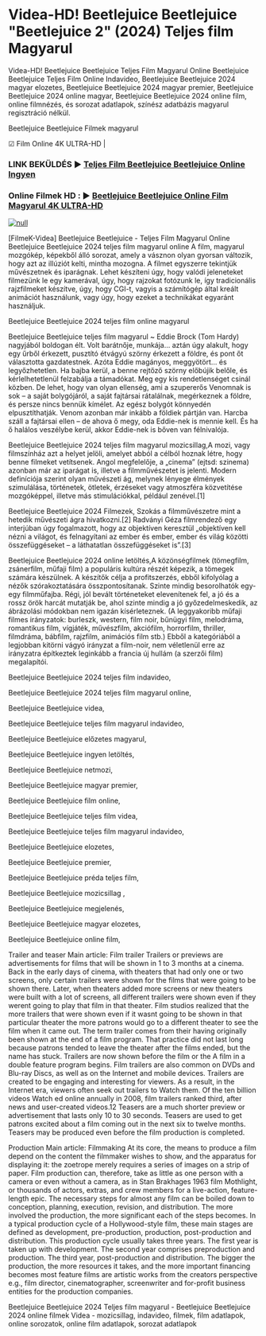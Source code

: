 # Videa-HD! Beetlejuice Beetlejuice "Beetlejuice 2" (2024) Teljes film Magyarul




Videa-HD! Beetlejuice Beetlejuice Teljes Film Magyarul Online Beetlejuice Beetlejuice Teljes Film Online Indavideo, Beetlejuice Beetlejuice 2024 magyar elozetes, Beetlejuice Beetlejuice 2024 magyar premier, Beetlejuice Beetlejuice 2024 online magyar, Beetlejuice Beetlejuice 2024 online film, online filmnézés, és sorozat adatlapok, színész adatbázis magyarul regisztráció nélkül.

Beetlejuice Beetlejuice Filmek magyarul

☑ Film Online 4K ULTRA-HD |

### LINK BEKÜLDÉS ▶️ [Teljes Film Beetlejuice Beetlejuice Online Ingyen](https://t.co/jH6vM2ko1E)

### Online Filmek HD : ▶️ [Beetlejuice Beetlejuice Online Film Magyarul 4K ULTRA-HD](https://t.co/jH6vM2ko1E)

[![null](https://static.wixstatic.com/media/855a25_043b5abeb4ae4d35ac003198e7fe56ed~mv2.gif)](https://t.co/jH6vM2ko1E)

[FilmeK-Videa] Beetlejuice Beetlejuice - Teljes Film Magyarul Online
Beetlejuice Beetlejuice 2024 teljes film magyarul online A film, magyarul mozgókép, képekből álló sorozat, amely a vásznon olyan gyorsan változik, hogy azt az illúziót kelti, mintha mozogna. A filmet egyszerre tekintjük művészetnek és iparágnak. Lehet készíteni úgy, hogy valódi jeleneteket filmezünk le egy kamerával, úgy, hogy rajzokat fotózunk le, így tradicionális rajzfilmeket készítve, úgy, hogy CGI-t, vagyis a számítógép által kreált animációt használunk, vagy úgy, hogy ezeket a technikákat egyaránt használjuk.

Beetlejuice Beetlejuice 2024 teljes film online magyarul

Beetlejuice Beetlejuice teljes film magyarul ~ Eddie Brock (Tom Hardy) nagyjából boldogan élt. Volt barátnője, munkája… aztán úgy alakult, hogy egy űrből érkezett, pusztító étvágyú szörny érkezett a földre, és pont őt választotta gazdatestnek. Azóta Eddie magányos, meggyötört… és legyőzhetetlen. Ha bajba kerül, a benne rejtőző szörny előbújik belőle, és kérlelhetetlenül felzabálja a támadókat. Meg egy kis rendetlenséget csinál közben. De lehet, hogy van olyan ellenség, ami a szupererős Venomnak is sok – a saját bolygójáról, a saját fajtársai rátalálnak, megérkeznek a földre, és persze nincs bennük kímélet. Az egész bolygót könnyedén elpusztíthatják. Venom azonban már inkább a földiek pártján van. Harcba száll a fajtársai ellen – de ahova ő megy, oda Eddie-nek is mennie kell. És ha ő halálos veszélybe kerül, akkor Eddie-nek is bőven van félnivalója.

Beetlejuice Beetlejuice 2024 teljes film magyarul mozicsillag,A mozi, vagy filmszínház azt a helyet jelöli, amelyet abból a célból hoznak létre, hogy benne filmeket vetítsenek. Angol megfelelője, a „cinema” (ejtsd: szinema) azonban már az iparágat is, illetve a filmművészetet is jelenti. Modern definíciója szerint olyan művészeti ág, melynek lényege élmények szimulálása, történetek, ötletek, érzéseket vagy atmoszféra közvetítése mozgóképpel, illetve más stimulációkkal, például zenével.[1]

Beetlejuice Beetlejuice 2024 Filmezek, Szokás a filmművészetre mint a hetedik művészeti ágra hivatkozni.[2] Radványi Géza filmrendező egy interjúban úgy fogalmazott, hogy az objektíven keresztül „objektíven kell nézni a világot, és felnagyítani az ember és ember, ember és világ közötti összefüggéseket – a láthatatlan összefüggéseket is”.[3]

Beetlejuice Beetlejuice 2024 online letöltés,A közönségfilmek (tömegfilm, zsánerfilm, műfaji film) a populáris kultúra részét képezik, a tömegek számára készülnek. A készítők célja a profitszerzés, ebből kifolyólag a nézők szórakoztatására összpontosítanak. Szinte mindig besorolhatók egy-egy filmműfajba. Régi, jól bevált történeteket elevenítenek fel, a jó és a rossz örök harcát mutatják be, ahol szinte mindig a jó győzedelmeskedik, az ábrázolási módokban nem igazán kísérleteznek. (A leggyakoribb műfaji filmes irányzatok: burleszk, western, film noir, bűnügyi film, melodráma, romantikus film, vígjáték, művészfilm, akciófilm, horrorfilm, thriller, filmdráma, bábfilm, rajzfilm, animációs film stb.) Ebből a kategóriából a legjobban kitörni vágyó irányzat a film-noir, nem véletlenül erre az irányzatra építkeztek leginkább a francia új hullám (a szerzői film) megalapítói.

Beetlejuice Beetlejuice 2024 teljes film indavideo,

Beetlejuice Beetlejuice 2024 teljes film magyarul online,

Beetlejuice Beetlejuice videa,

Beetlejuice Beetlejuice teljes film magyarul indavideo,

Beetlejuice Beetlejuice előzetes magyarul,

Beetlejuice Beetlejuice ingyen letöltés,

Beetlejuice Beetlejuice netmozi,

Beetlejuice Beetlejuice magyar premier,

Beetlejuice Beetlejuice film online,

Beetlejuice Beetlejuice teljes film videa,

Beetlejuice Beetlejuice teljes film magyarul indavideo,

Beetlejuice Beetlejuice elozetes,

Beetlejuice Beetlejuice premier,

Beetlejuice Beetlejuice préda teljes film,

Beetlejuice Beetlejuice mozicsillag ,

Beetlejuice Beetlejuice megjelenés,

Beetlejuice Beetlejuice magyar elozetes,

Beetlejuice Beetlejuice online film,

Trailer and teaser Main article: Film trailer Trailers or previews are advertisements for films that will be shown in 1 to 3 months at a cinema. Back in the early days of cinema, with theaters that had only one or two screens, only certain trailers were shown for the films that were going to be shown there. Later, when theaters added more screens or new theaters were built with a lot of screens, all different trailers were shown even if they werent going to play that film in that theater. Film studios realized that the more trailers that were shown even if it wasnt going to be shown in that particular theater the more patrons would go to a different theater to see the film when it came out. The term trailer comes from their having originally been shown at the end of a film program. That practice did not last long because patrons tended to leave the theater after the films ended, but the name has stuck. Trailers are now shown before the film or the A film in a double feature program begins. Film trailers are also common on DVDs and Blu-ray Discs, as well as on the Internet and mobile devices. Trailers are created to be engaging and interesting for viewers. As a result, in the Internet era, viewers often seek out trailers to Watch them. Of the ten billion videos Watch ed online annually in 2008, film trailers ranked third, after news and user-created videos.12 Teasers are a much shorter preview or advertisement that lasts only 10 to 30 seconds. Teasers are used to get patrons excited about a film coming out in the next six to twelve months. Teasers may be produced even before the film production is completed.

Production Main article: Filmmaking At its core, the means to produce a film depend on the content the filmmaker wishes to show, and the apparatus for displaying it: the zoetrope merely requires a series of images on a strip of paper. Film production can, therefore, take as little as one person with a camera or even without a camera, as in Stan Brakhages 1963 film Mothlight, or thousands of actors, extras, and crew members for a live-action, feature-length epic. The necessary steps for almost any film can be boiled down to conception, planning, execution, revision, and distribution. The more involved the production, the more significant each of the steps becomes. In a typical production cycle of a Hollywood-style film, these main stages are defined as development, pre-production, production, post-production and distribution. This production cycle usually takes three years. The first year is taken up with development. The second year comprises preproduction and production. The third year, post-production and distribution. The bigger the production, the more resources it takes, and the more important financing becomes most feature films are artistic works from the creators perspective e.g., film director, cinematographer, screenwriter and for-profit business entities for the production companies.

Beetlejuice Beetlejuice 2024 Teljes film magyarul - Beetlejuice Beetlejuice 2024 online filmek Videa - mozicsillag, indavideo, filmek, film adatlapok, online sorozatok, online film adatlapok, sorozat adatlapok
